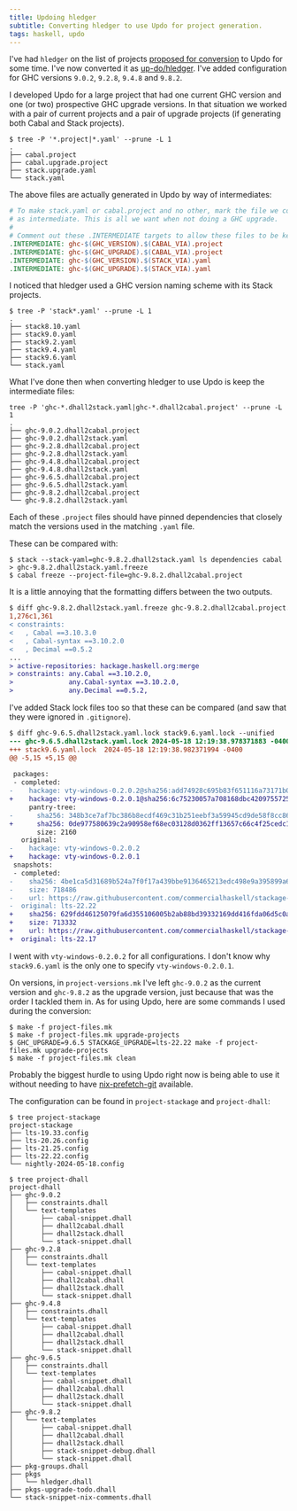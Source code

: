 ```yaml
---
title: Updoing hledger
subtitle: Converting hledger to use Updo for project generation.
tags: haskell, updo
---
```


I've had `hledger` on the list of projects [proposed for
conversion](https://github.com/up-do#proposed) to Updo for some time. I've now
converted it as [up-do/hledger](https://github.com/up-do/hledger). I've added
configuration for GHC versions `9.0.2`, `9.2.8`, `9.4.8` and `9.8.2`.

I developed Updo for a large project that had one current GHC version and one
(or two) prospective GHC upgrade versions. In that situation we worked with a
pair of current projects and a pair of upgrade projects (if generating both
Cabal and Stack projects).

```
$ tree -P '*.project|*.yaml' --prune -L 1
.
├── cabal.project
├── cabal.upgrade.project
├── stack.upgrade.yaml
└── stack.yaml
```

The above files are actually generated in Updo by way of intermediates:

```makefile
# To make stack.yaml or cabal.project and no other, mark the file we copy from
# as intermediate. This is all we want when not doing a GHC upgrade.
#
# Comment out these .INTERMEDIATE targets to allow these files to be kept.
.INTERMEDIATE: ghc-$(GHC_VERSION).$(CABAL_VIA).project
.INTERMEDIATE: ghc-$(GHC_UPGRADE).$(CABAL_VIA).project
.INTERMEDIATE: ghc-$(GHC_VERSION).$(STACK_VIA).yaml
.INTERMEDIATE: ghc-$(GHC_UPGRADE).$(STACK_VIA).yaml
```

I noticed that hledger used a GHC version naming scheme with its Stack projects.

```
$ tree -P 'stack*.yaml' --prune -L 1
.
├── stack8.10.yaml
├── stack9.0.yaml
├── stack9.2.yaml
├── stack9.4.yaml
├── stack9.6.yaml
└── stack.yaml
```

What I've done then when converting hledger to use Updo is keep the intermediate
files:

```
tree -P 'ghc-*.dhall2stack.yaml|ghc-*.dhall2cabal.project' --prune -L 1
.
├── ghc-9.0.2.dhall2cabal.project
├── ghc-9.0.2.dhall2stack.yaml
├── ghc-9.2.8.dhall2cabal.project
├── ghc-9.2.8.dhall2stack.yaml
├── ghc-9.4.8.dhall2cabal.project
├── ghc-9.4.8.dhall2stack.yaml
├── ghc-9.6.5.dhall2cabal.project
├── ghc-9.6.5.dhall2stack.yaml
├── ghc-9.8.2.dhall2cabal.project
└── ghc-9.8.2.dhall2stack.yaml
```

Each of these `.project` files should have pinned dependencies that closely
match the versions used in the matching `.yaml` file.

These can be compared with:

```
$ stack --stack-yaml=ghc-9.8.2.dhall2stack.yaml ls dependencies cabal > ghc-9.8.2.dhall2stack.yaml.freeze
$ cabal freeze --project-file=ghc-9.8.2.dhall2cabal.project
```

It is a little annoying that the formatting differs between the two outputs.


```diff
$ diff ghc-9.8.2.dhall2stack.yaml.freeze ghc-9.8.2.dhall2cabal.project.freeze 
1,276c1,361
< constraints:
<   , Cabal ==3.10.3.0
<   , Cabal-syntax ==3.10.2.0
<   , Decimal ==0.5.2
...
> active-repositories: hackage.haskell.org:merge
> constraints: any.Cabal ==3.10.2.0,
>              any.Cabal-syntax ==3.10.2.0,
>              any.Decimal ==0.5.2,
```

I've added Stack lock files too so that these can be compared (and saw that they
were ignored in `.gitignore`).

```diff
$ diff ghc-9.6.5.dhall2stack.yaml.lock stack9.6.yaml.lock --unified
--- ghc-9.6.5.dhall2stack.yaml.lock	2024-05-18 12:19:38.978371883 -0400
+++ stack9.6.yaml.lock	2024-05-18 12:19:38.982371994 -0400
@@ -5,15 +5,15 @@
 
 packages:
 - completed:
-    hackage: vty-windows-0.2.0.2@sha256:add74928c695b83f651116a73171b097524c7989d2b08c7c6e2816c982047cab,2815
+    hackage: vty-windows-0.2.0.1@sha256:6c75230057a708168dbc420975572511ad3ec09956bf73c3b6f4be03324e8b13,2815
     pantry-tree:
-      sha256: 348b3ce7af7bc386b8ecdf469c31b251eebf3a59945cd9de58f8cc8667fdcd7d
+      sha256: 0de977580639c2a90958ef68ec03128d0362ff13657c66c4f25cedc12ba3259e
       size: 2160
   original:
-    hackage: vty-windows-0.2.0.2
+    hackage: vty-windows-0.2.0.1
 snapshots:
 - completed:
-    sha256: 4be1ca5d31689b524a7f0f17a439bbe9136465213edc498e9a395899a670f2aa
-    size: 718486
-    url: https://raw.githubusercontent.com/commercialhaskell/stackage-snapshots/master/lts/22/22.yaml
-  original: lts-22.22
+    sha256: 629fdd46125079fa6d355106005b2ab88bd39332169dd416fda06d5c0aaa63e2
+    size: 713332
+    url: https://raw.githubusercontent.com/commercialhaskell/stackage-snapshots/master/lts/22/17.yaml
+  original: lts-22.17

```

I went with `vty-windows-0.2.0.2` for all configurations. I don't know why
`stack9.6.yaml` is the only one to specify `vty-windows-0.2.0.1`.

On versions, in `project-versions.mk` I've left `ghc-9.0.2` as the current
version and `ghc-9.8.2` as the upgrade version, just because that was the order
I tackled them in. As for using Updo, here are some commands I used during the
conversion:

```
$ make -f project-files.mk
$ make -f project-files.mk upgrade-projects
$ GHC_UPGRADE=9.6.5 STACKAGE_UPGRADE=lts-22.22 make -f project-files.mk upgrade-projects
$ make -f project-files.mk clean
```

Probably the biggest hurdle to using Updo right now is being able to use it
without needing to have
[nix-prefetch-git](https://github.com/cabalism/updo/issues/5) available.

The configuration can be found in `project-stackage` and `project-dhall`:

```
$ tree project-stackage
project-stackage
├── lts-19.33.config
├── lts-20.26.config
├── lts-21.25.config
├── lts-22.22.config
└── nightly-2024-05-18.config

$ tree project-dhall
project-dhall
├── ghc-9.0.2
│   ├── constraints.dhall
│   └── text-templates
│       ├── cabal-snippet.dhall
│       ├── dhall2cabal.dhall
│       ├── dhall2stack.dhall
│       └── stack-snippet.dhall
├── ghc-9.2.8
│   ├── constraints.dhall
│   └── text-templates
│       ├── cabal-snippet.dhall
│       ├── dhall2cabal.dhall
│       ├── dhall2stack.dhall
│       └── stack-snippet.dhall
├── ghc-9.4.8
│   ├── constraints.dhall
│   └── text-templates
│       ├── cabal-snippet.dhall
│       ├── dhall2cabal.dhall
│       ├── dhall2stack.dhall
│       └── stack-snippet.dhall
├── ghc-9.6.5
│   ├── constraints.dhall
│   └── text-templates
│       ├── cabal-snippet.dhall
│       ├── dhall2cabal.dhall
│       ├── dhall2stack.dhall
│       └── stack-snippet.dhall
├── ghc-9.8.2
│   └── text-templates
│       ├── cabal-snippet.dhall
│       ├── dhall2cabal.dhall
│       ├── dhall2stack.dhall
│       ├── stack-snippet-debug.dhall
│       └── stack-snippet.dhall
├── pkg-groups.dhall
├── pkgs
│   └── hledger.dhall
├── pkgs-upgrade-todo.dhall
└── stack-snippet-nix-comments.dhall
```